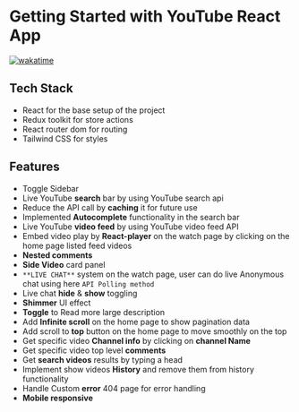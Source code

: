 # Getting Started with YouTube React App

[![wakatime](https://wakatime.com/badge/user/1499525d-7f42-4e3a-b9c6-fbf14aa13712/project/76735181-b357-49ee-939b-72eb0a4081fd.svg)](https://wakatime.com/badge/user/1499525d-7f42-4e3a-b9c6-fbf14aa13712/project/76735181-b357-49ee-939b-72eb0a4081fd)

## Tech Stack

- React for the base setup of the project
- Redux toolkit for store actions
- React router dom for routing
- Tailwind CSS for styles

## Features

- Toggle Sidebar
- Live YouTube **search** bar by using YouTube search api
- Reduce the API call by **caching** it for future use
- Implemented **Autocomplete** functionality in the search bar
- Live YouTube **video feed** by using YouTube video feed API
- Embed video play by **React-player** on the watch page by clicking on the home page listed feed videos
- **Nested comments**
- **Side Video** card panel
- `**LIVE CHAT**` system on the watch page, user can do live Anonymous chat using here `API Polling method`
- Live chat **hide** & **show** toggling
- **Shimmer** UI effect
- **Toggle** to Read more large description
- Add **Infinite scroll** on the home page to show pagination data
- Add scroll to **top** button on the home page to move smoothly on the top
- Get specific video **Channel info** by clicking on **channel Name**
- Get specific video top level **comments**
- Get **search videos** results by typing a head
- Implement show videos **History** and remove them from history functionality
- Handle Custom **error** 404 page for error handling
- **Mobile responsive**
